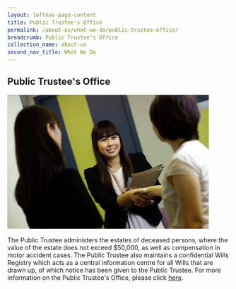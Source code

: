 ```yaml
---
layout: leftnav-page-content
title: Public Trustee's Office
permalink: /about-us/what-we-do/public-trustee-office/
breadcrumb: Public Trustee's Office
collection_name: about-us
second_nav_title: What We Do
---
```



Public Trustee's Office
---

<div class="image"><img src="/images/1422440450128.jpg/"></div>

The Public Trustee administers the estates of deceased persons, where the value of the estate does not exceed $50,000, as well as compensation in motor accident cases. The Public Trustee also maintains a confidential Wills Registry which acts as a central information centre for all Wills that are drawn up, of which notice has been given to the Public Trustee. For more information on the Public Trustee's Office, please click [here](https://mlaw-pto-staging.netlify.com/).

